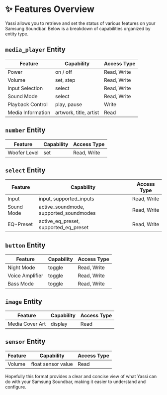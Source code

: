 # ✨ Features Overview

Yassi allows you to retrieve and set the status of various features on your Samsung Soundbar. Below is a breakdown of capabilities organized by entity type.

## `media_player` Entity

| **Feature**       | **Capability** | **Access Type** |
|-------------------|----------------|-----------------|
| Power             | on / off       | Read, Write     |
| Volume            | set, step      | Read, Write     |
| Input Selection   | select         | Read, Write     |
| Sound Mode        | select         | Read, Write     |
| Playback Control  | play, pause    | Write           |
| Media Information | artwork, title, artist | Read    |

## `number` Entity

| **Feature** | **Capability** | **Access Type** |
|-------------|----------------|-----------------|
| Woofer Level | set           | Read, Write     |

## `select` Entity

| **Feature**       | **Capability**        | **Access Type** |
|-------------------|-----------------------|-----------------|
| Input             | input, supported_inputs | Read, Write   |
| Sound Mode        | active_soundmode, supported_soundmodes | Read, Write |
| EQ-Preset         | active_eq_preset, supported_eq_preset | Read, Write |

## `button` Entity

| **Feature**       | **Capability** | **Access Type** |
|-------------------|----------------|-----------------|
| Night Mode        | toggle         | Read, Write     |
| Voice Amplifier   | toggle         | Read, Write     |
| Bass Mode         | toggle         | Read, Write     |

## `image` Entity

| **Feature**       | **Capability** | **Access Type** |
|-------------------|----------------|-----------------|
| Media Cover Art   | display        | Read            |


## `sensor` Entity

| **Feature** | **Capability**     | **Access Type** |
|-------------|--------------------|-----------------|
| Volume      | float sensor value | Read            |


Hopefully this format provides a clear and concise view of what Yassi can do with your Samsung Soundbar, making it easier to understand and configure.
